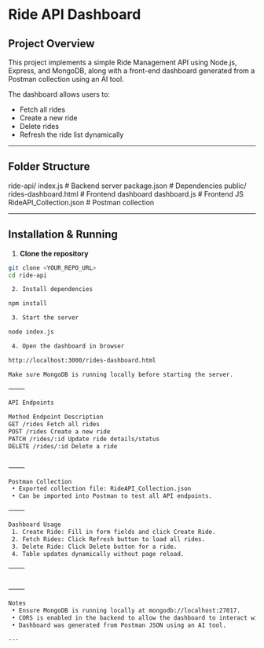 # Ride API Dashboard

## Project Overview
This project implements a simple Ride Management API using Node.js, Express, and MongoDB, along with a front-end dashboard generated from a Postman collection using an AI tool.  

The dashboard allows users to:
- Fetch all rides
- Create a new ride
- Delete rides
- Refresh the ride list dynamically

---

## Folder Structure

ride-api/
index.js             # Backend server
package.json         # Dependencies
public/
rides-dashboard.html  # Frontend dashboard
dashboard.js          # Frontend JS
RideAPI_Collection.json   # Postman collection

---

## Installation & Running

1. **Clone the repository**
```bash
git clone <YOUR_REPO_URL>
cd ride-api

 2. Install dependencies

npm install

 3. Start the server

node index.js

 4. Open the dashboard in browser

http://localhost:3000/rides-dashboard.html

Make sure MongoDB is running locally before starting the server.

⸻

API Endpoints

Method Endpoint Description
GET /rides Fetch all rides
POST /rides Create a new ride
PATCH /rides/:id Update ride details/status
DELETE /rides/:id Delete a ride


⸻

Postman Collection
 • Exported collection file: RideAPI_Collection.json
 • Can be imported into Postman to test all API endpoints.

⸻

Dashboard Usage
 1. Create Ride: Fill in form fields and click Create Ride.
 2. Fetch Rides: Click Refresh button to load all rides.
 3. Delete Ride: Click Delete button for a ride.
 4. Table updates dynamically without page reload.

⸻


⸻

Notes
 • Ensure MongoDB is running locally at mongodb://localhost:27017.
 • CORS is enabled in the backend to allow the dashboard to interact with API.
 • Dashboard was generated from Postman JSON using an AI tool.

---
